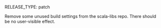 RELEASE_TYPE: patch

Remove some unused build settings from the scala-libs repo.
There should be no user-visible effect.